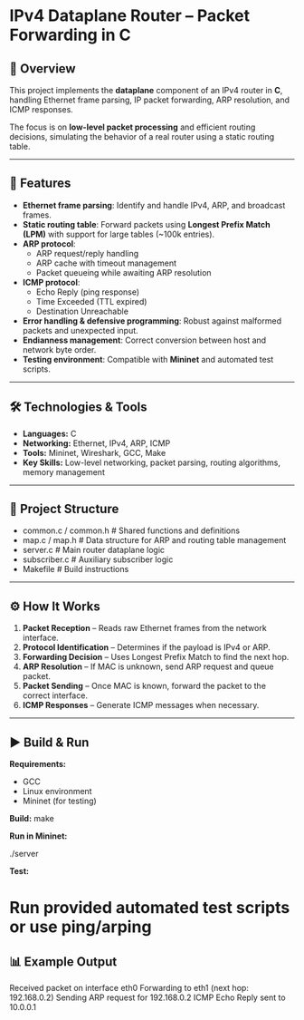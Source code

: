 # IPv4 Dataplane Router – Packet Forwarding in C

## 📌 Overview
This project implements the **dataplane** component of an IPv4 router in **C**, handling Ethernet frame parsing, IP packet forwarding, ARP resolution, and ICMP responses.  

The focus is on **low-level packet processing** and efficient routing decisions, simulating the behavior of a real router using a static routing table.

---

## 🚀 Features
- **Ethernet frame parsing**: Identify and handle IPv4, ARP, and broadcast frames.
- **Static routing table**: Forward packets using **Longest Prefix Match (LPM)** with support for large tables (~100k entries).
- **ARP protocol**:
  - ARP request/reply handling
  - ARP cache with timeout management
  - Packet queueing while awaiting ARP resolution
- **ICMP protocol**:
  - Echo Reply (ping response)
  - Time Exceeded (TTL expired)
  - Destination Unreachable
- **Error handling & defensive programming**: Robust against malformed packets and unexpected input.
- **Endianness management**: Correct conversion between host and network byte order.
- **Testing environment**: Compatible with **Mininet** and automated test scripts.

---

## 🛠️ Technologies & Tools
- **Languages:** C
- **Networking:** Ethernet, IPv4, ARP, ICMP
- **Tools:** Mininet, Wireshark, GCC, Make
- **Key Skills:** Low-level networking, packet parsing, routing algorithms, memory management

---

## 📂 Project Structure
- common.c / common.h # Shared functions and definitions
- map.c / map.h # Data structure for ARP and routing table management
- server.c # Main router dataplane logic
- subscriber.c # Auxiliary subscriber logic
- Makefile # Build instructions


---

## ⚙️ How It Works
1. **Packet Reception** – Reads raw Ethernet frames from the network interface.
2. **Protocol Identification** – Determines if the payload is IPv4 or ARP.
3. **Forwarding Decision** – Uses Longest Prefix Match to find the next hop.
4. **ARP Resolution** – If MAC is unknown, send ARP request and queue packet.
5. **Packet Sending** – Once MAC is known, forward the packet to the correct interface.
6. **ICMP Responses** – Generate ICMP messages when necessary.

---

## ▶️ Build & Run
**Requirements:**
- GCC
- Linux environment
- Mininet (for testing)

**Build:**
make

**Run in Mininet:**

./server


**Test:**

# Run provided automated test scripts or use ping/arping

## 📊 Example Output
Received packet on interface eth0
Forwarding to eth1 (next hop: 192.168.0.2)
Sending ARP request for 192.168.0.2
ICMP Echo Reply sent to 10.0.0.1
